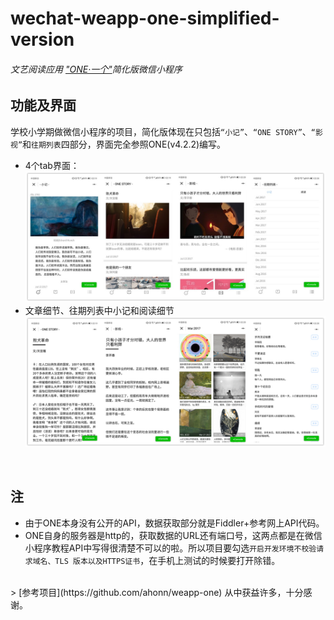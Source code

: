 # wechat-weapp-one-simplified-version
###### 文艺阅读应用 ["ONE·一个"](http://wufazhuce.com/)简化版微信小程序
## 功能及界面
学校小学期做微信小程序的项目，简化版体现在只包括`“小记”`、`“ONE STORY”`、`“影视”`和`往期列表`四部分，界面完全参照ONE(v4.2.2)编写。<br>
* 4个tab界面：<br>
![image](https://github.com/heziximu/wechat-weapp-one-simplified-version/raw/master/Screenshot/4tabs.jpg)<br>
* 文章细节、往期列表中小记和阅读细节<br>
![image](https://github.com/heziximu/wechat-weapp-one-simplified-version/raw/master/Screenshot/details.jpg)<br>
<br>

## 注
* 由于ONE本身没有公开的API，数据获取部分就是Fiddler+参考网上API代码。<br>
* ONE自身的服务器是http的，获取数据的URL还有端口号，这两点都是在微信小程序教程API中写得很清楚不可以的啦。所以项目要勾选`开启开发环境不校验请求域名、TLS 版本以及HTTPS证书`，在手机上测试的时候要打开除错。<br>
<br>
> [参考项目](https://github.com/ahonn/weapp-one) 从中获益许多，十分感谢。
